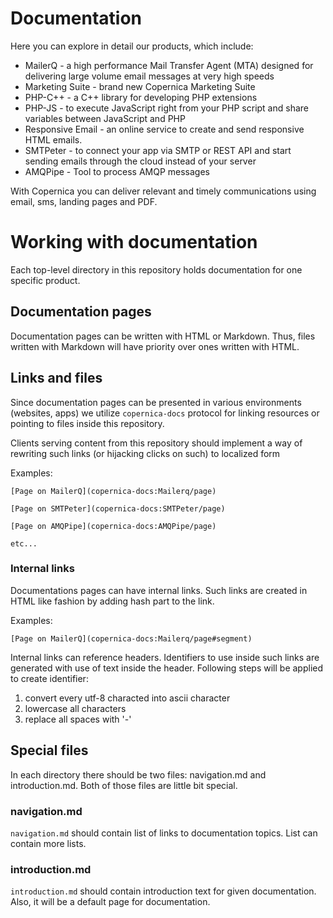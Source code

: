 # Documentation

Here you can explore in detail our products, which include:

- MailerQ - a high performance Mail Transfer Agent (MTA) designed for delivering large volume email messages at very high speeds
- Marketing Suite - brand new Copernica Marketing Suite
- PHP-C++ - a C++ library for developing PHP extensions
- PHP-JS - to execute JavaScript right from your PHP script and share variables between JavaScript and PHP
- Responsive Email - an online service to create and send responsive HTML emails.
- SMTPeter - to connect your app via SMTP or REST API and start sending emails through the cloud instead of your server
- AMQPipe - Tool to process AMQP messages

With Copernica you can deliver relevant and timely communications using email, sms, landing pages and PDF.
 
# Working with documentation

Each top-level directory in this repository holds documentation for one specific
product. 

## Documentation pages

Documentation pages can be written with HTML or Markdown. Thus, files written 
with Markdown will have priority over ones written with HTML.

## Links and files

Since documentation pages can be presented in various environments (websites, apps)
we utilize `copernica-docs` protocol for linking resources or pointing to files 
inside this repository.

Clients serving content from this repository should implement a way of rewriting
such links (or hijacking clicks on such) to localized form

Examples:

```
[Page on MailerQ](copernica-docs:Mailerq/page)

[Page on SMTPeter](copernica-docs:SMTPeter/page)

[Page on AMQPipe](copernica-docs:AMQPipe/page)

etc...
```

### Internal links

Documentations pages can have internal links. Such links are created in HTML like
fashion by adding hash part to the link. 

Examples:
```
[Page on MailerQ](copernica-docs:Mailerq/page#segment)
```

Internal links can reference headers. Identifiers to use inside such links 
are generated with use of text inside the header. Following steps will be applied
to create identifier:

1. convert every utf-8 characted into ascii character
2. lowercase all characters
3. replace all spaces with '-'

## Special files

In each directory there should be two files: navigation.md and introduction.md.
Both of those files are little bit special. 

### navigation.md 

`navigation.md` should contain list of links to documentation topics. List can
contain more lists.

### introduction.md

`introduction.md` should contain introduction text for given documentation. Also,
it will be a default page for documentation.
